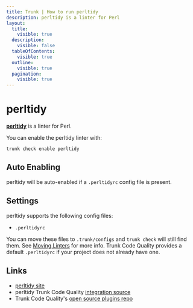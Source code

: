 ```yaml
---
title: Trunk | How to run perltidy
description: perltidy is a linter for Perl
layout:
  title:
    visible: true
  description:
    visible: false
  tableOfContents:
    visible: true
  outline:
    visible: true
  pagination:
    visible: true
---
```


# perltidy

[**perltidy**](https://metacpan.org/dist/Perl-Tidy/view/bin/perltidy) is a linter for Perl.

You can enable the perltidy linter with:

```shell
trunk check enable perltidy
```

## Auto Enabling

perltidy will be auto-enabled if a `.perltidyrc` config file is present.

## Settings

perltidy supports the following config files:

* `.perltidyrc`

You can move these files to `.trunk/configs` and `trunk check` will still find them. See [Moving Linters](../configure-linters.md#moving-linters) for more info. Trunk Code Quality provides a default `.perltidyrc` if your project does not already have one.

## Links

* [perltidy site](https://metacpan.org/dist/Perl-Tidy/view/bin/perltidy)
* perltidy Trunk Code Quality [integration source](https://github.com/trunk-io/plugins/tree/main/linters/perltidy)
* Trunk Code Quality's [open source plugins repo](https://github.com/trunk-io/plugins/tree/main)
